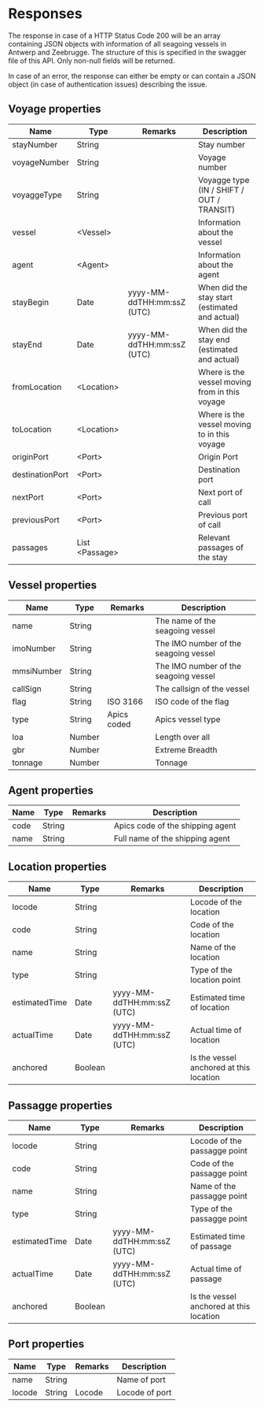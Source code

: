 # Responses
The response in case of a HTTP Status Code 200 will be an array containing JSON objects with information of all seagoing vessels in Antwerp and Zeebrugge. The structure of this is specified in the swagger file of this API. Only non-null fields will be returned.

In case of an error, the response can either be empty or can contain a JSON object (in case of authentication issues) describing the issue.

## Voyage properties

| Name        | Type           | Remarks  | Description |
| ------------- |-------------| -----| ---- |
| stayNumber | String  |  | Stay number |
| voyageNumber | String  |  | Voyage number |
| voyaggeType | String  |  | Voyagge type (IN / SHIFT / OUT / TRANSIT) |
| vessel | &lt;Vessel&gt; | | Information about the vessel |
| agent | &lt;Agent&gt; | | Information about the agent |
| stayBegin | Date  | yyyy-MM-ddTHH:mm:ssZ (UTC) | When did the stay start (estimated and actual) |
| stayEnd | Date  | yyyy-MM-ddTHH:mm:ssZ (UTC) | When did the stay end (estimated and actual) |
| fromLocation | &lt;Location&gt; | | Where is the vessel moving from in this voyage |
| toLocation | &lt;Location&gt; | | Where is the vessel moving to in this voyage |
| originPort | &lt;Port&gt; | | Origin Port |
| destinationPort | &lt;Port&gt; | | Destination port|
| nextPort | &lt;Port&gt; | | Next port of call |
| previousPort | &lt;Port&gt; | | Previous port of call |
| passages | List &lt;Passage&gt; | | Relevant passages of the stay |

## Vessel properties

| Name        | Type           | Remarks  | Description |
| ------------- |-------------| -----| ---- |
| name | String | | The name of the seagoing vessel  |
| imoNumber  | String | | The IMO number of the seagoing vessel |
| mmsiNumber  | String | | The IMO number of the seagoing vessel |
| callSign  | String | | The callsign of the vessel  |
| flag | String | ISO 3166  | ISO code of the flag  |
| type  | String | Apics coded  | Apics vessel type  |
| loa | Number | | Length over all |
| gbr | Number  | | Extreme Breadth |
| tonnage | Number  | | Tonnage |

## Agent properties

| Name        | Type           | Remarks  | Description |
| ------------- |-------------| -----| ---- |
| code | String  |  | Apics code of the shipping agent |
| name | String | | Full name of the shipping agent |

## Location properties

| Name        | Type           | Remarks  | Description |
| ------------- |-------------| -----| ---- |
| locode | String  |  | Locode of the location |
| code | String | | Code of the location |
| name | String  |  | Name of the location |
| type | String | | Type of the location point |
| estimatedTime | Date  | yyyy-MM-ddTHH:mm:ssZ (UTC) | Estimated time of location |
| actualTime | Date | yyyy-MM-ddTHH:mm:ssZ (UTC) | Actual time of location |
| anchored | Boolean | | Is the vessel anchored at this location |

## Passagge properties

| Name        | Type           | Remarks  | Description |
| ------------- |-------------| -----| ---- |
| locode | String  |  | Locode of the passagge point |
| code | String | | Code of the passagge point |
| name | String  |  | Name of the passagge point |
| type | String | | Type of the passagge point |
| estimatedTime | Date  | yyyy-MM-ddTHH:mm:ssZ (UTC) | Estimated time of passage |
| actualTime | Date | yyyy-MM-ddTHH:mm:ssZ (UTC) | Actual time of passage |
| anchored | Boolean | | Is the vessel anchored at this location |

## Port properties

| Name        | Type           | Remarks  | Description |
| ------------- |-------------| -----| ---- |
| name | String |  | Name of port |
| locode | String | Locode | Locode of port |
